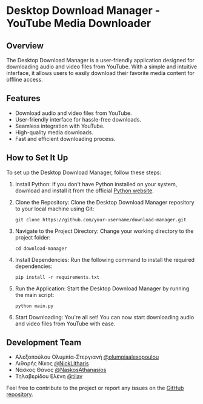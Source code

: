 # Desktop Download Manager - YouTube Media Downloader

## Overview
The Desktop Download Manager is a user-friendly application designed for downloading audio and video files from YouTube. With a simple and intuitive interface, it allows users to easily download their favorite media content for offline access.

## Features
- Download audio and video files from YouTube.
- User-friendly interface for hassle-free downloads.
- Seamless integration with YouTube.
- High-quality media downloads.
- Fast and efficient downloading process.

## How to Set It Up
To set up the Desktop Download Manager, follow these steps:

1. Install Python: If you don't have Python installed on your system, download and install it from the official [Python website](https://www.python.org/downloads/).

2. Clone the Repository: Clone the Desktop Download Manager repository to your local machine using Git:

   ```
   git clone https://github.com/your-username/download-manager.git
   ```

3. Navigate to the Project Directory: Change your working directory to the project folder:

   ```
   cd download-manager
   ```

4. Install Dependencies: Run the following command to install the required dependencies:

   ```
   pip install -r requirements.txt
   ```

5. Run the Application: Start the Desktop Download Manager by running the main script:

   ```
   python main.py
   ```

6. Start Downloading: You're all set! You can now start downloading audio and video files from YouTube with ease.

## Development Team
- Αλεξοπούλου Ολυμπία-Στεργιανή [@olumpiaalexopoulou](https://github.com/olumpiaalexopoulou)
- Λιθαρής Νίκος [@NickLitharis](https://github.com/NickLitharis)
- Νάσκος Θάνος [@NaskosAthanasios](https://github.com/NaskosAthanasios)
- Τηλαβερίδου Ελένη [@tilav](https://github.com/tilav)

Feel free to contribute to the project or report any issues on the [GitHub repository](https://github.com/your-username/download-manager).
